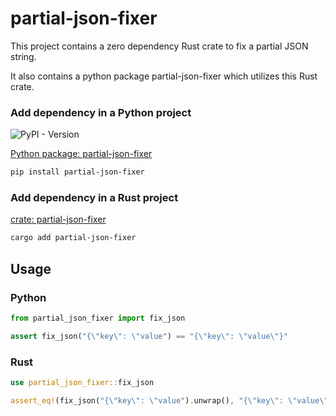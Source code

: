 
# partial-json-fixer

This project contains a zero dependency Rust crate to fix a partial JSON string.

It also contains a python package partial-json-fixer which utilizes this Rust crate.

### Add dependency in a Python project

![PyPI - Version](https://img.shields.io/pypi/v/partial-json-fixer)

[Python package: partial-json-fixer](https://pypi.org/project/partial-json-fixer)

```sh
pip install partial-json-fixer
```

### Add dependency in a Rust project

[crate: partial-json-fixer](https://crates.io/crates/partial-json-fixer)

```sh
cargo add partial-json-fixer
```

## Usage

### Python

```python
from partial_json_fixer import fix_json

assert fix_json("{\"key\": \"value") == "{\"key\": \"value\"}"
```

### Rust

```rust
use partial_json_fixer::fix_json

assert_eq!(fix_json("{\"key\": \"value").unwrap(), "{\"key\": \"value\"}")
```
